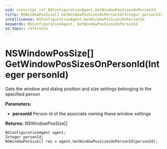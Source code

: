 ```yaml
---
uid: crmscript_ref_NSConfigurationAgent_GetWindowPosSizesOnPersonId
title: NSWindowPosSize[] GetWindowPosSizesOnPersonId(Integer personId)
intellisense: NSConfigurationAgent.GetWindowPosSizesOnPersonId
keywords: NSConfigurationAgent, GetWindowPosSizesOnPersonId
so.topic: reference
---
```


# NSWindowPosSize[] GetWindowPosSizesOnPersonId(Integer personId)

Gets the window and dialog position and size settings belonging to the specified person

**Parameters:**
 - **personId** Person id of the associate owning these window settings

**Returns:** NSWindowPosSize[]

```crmscript
NSConfigurationAgent agent;
Integer personId;
NSWindowPosSize[] res = agent.GetWindowPosSizesOnPersonId(personId);
```


